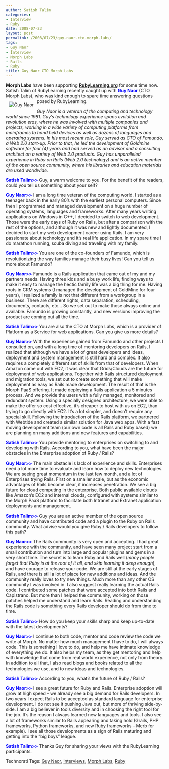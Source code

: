 ```yaml
---
author: Satish Talim
categories:
- Interview
- Ruby
date: 2008-07-23
layout: post
permalink: /2008/07/23/guy-naor-cto-morph-labs/
tags:
- Guy Naor
- Interview
- Morph Labs
- Rails
- Ruby
title: Guy Naor CTO Morph Labs
---
```


<div>
  <p>
    <strong>Morph Labs</strong> have been supporting <strong><a href="http://rubylearning.org/">RubyLearning.org</a></strong> for some time now. Satish Talim of RubyLearning recently caught up with <strong><span style="color:blue;">Guy Naor</span></strong> (CTO Morph Labs), who was kind enough to spare time answering questions posed by RubyLearning. <a title="Guy Naor CTO Morph Labs" href="http://www.morphexchange.com/"><span style="float:left;padding:10px;"><img src="http://rubylearning.com/images/guynaor.jpg" style="border: 0px none ;" alt="Guy Naor" /></span></a>
  </p>
  
  <p>
    <em>Guy Naor is a veteran of the computing and technology world since 1981. Guy&#8217;s technology experience spans evolution and revolution eras, where he was involved with multiple companies and projects, working in a wide variety of computing platforms from mainframes to hand held devices as well as dozens of languages and operating systems. In his most recent role, Guy served as CTO of Famundo, a Web 2.0 start-up. Prior to that, he led the development of Goldmine software for four (4) years and had served as an advisor and a consulting architect on a variety of Web 2.0 products. Guy has unparalleled experience in Ruby on Rails (Web 2.0 technology) and is an active member of the open source community, where his libraries and education materials are used worldwide.</em>
  </p>
  
  <p>
    <strong><span style="color:blue;">Satish Talim>></span></strong> Guy, a warm welcome to you. For the benefit of the readers, could you tell us something about your self?
  </p>
  
  <p>
    <strong><span style="color:blue;">Guy Naor>></span></strong> I am a long time veteran of the computing world. I started as a teenager back in the early 80&#8217;s with the earliest personal computers. Since then I programmed and managed development on a huge number of operating systems, languages and frameworks. After many years writing applications on Windows in C++, I decided to switch to web development. Those were the early days of Ruby on Rails, but after a comparison with the rest of the options, and although it was new and lightly documented, I decided to start my web development career using Rails. I am very passionate about technology and it&#8217;s real life application. In my spare time I do marathon running, scuba diving and traveling with my family.
  </p>
  
  <p>
    <strong><span style="color:blue;">Satish Talim>></span></strong> You are one of the co-founders of Famundo, which is revolutionizing the way families manage their busy lives! Can you tell us more about Famundo?
  </p>
  
  <p>
    <strong><span style="color:blue;">Guy Naor>></span></strong> Famundo is a Rails application that came out of my and my partners needs. Having three kids and a busy work life, finding ways to make it easy to manage the hectic family life was a big thing for me. Having roots in CRM systems (I managed the development of GoldMine for four years), I realized a family is not that different from a workgroup in a business. There are different rights, data separation, scheduling, documents, contacts, etc&#8230; So we set out to make those always online and available. Famundo is growing constantly, and new versions improving the product are coming out all the time.
  </p>
  
  <p>
    <strong><span style="color:blue;">Satish Talim>></span></strong> You are also the CTO at Morph Labs, which is a provider of Platform as a Service for web applications. Can you give us more details?
  </p>
  
  <p>
    <strong><span style="color:blue;">Guy Naor>></span></strong> With the experience gained from Famundo and other projects I consulted on, and with a long time of mentoring developers on Rails, I realized that although we have a lot of great developers and ideas, deployment and system management is still hard and complex. It also requires a completely different set of skills from that of developers. When Amazon came out with EC2, it was clear that Grids/Clouds are the future for deployment of web applications. Together with Rails structured deployment and migration tools, we set out to create something that will make deployment as easy as Rails made development. The result of that is the Morph PaaS offering. It made deploying a Rails application a 5 minutes process. And we provide the users with a fully managed, monitored and redundant system. Using a specially designed architecture, we were able to make the offer so cost effective, it&#8217;s cheaper to host with us on EC2, than trying to go directly with EC2. It&#8217;s a lot simpler, and doesn&#8217;t require any special skill. Following the introduction of the Rails platform, we partnered with Webtide and created a similar solution for Java web apps. With a fast moving development team (our own code is all Rails and Ruby based) we are planning on many additions and new features and capabilities.
  </p>
  
  <p>
    <strong><span style="color:blue;">Satish Talim>></span></strong> You provide mentoring to enterprises on switching to and developing with Rails. According to you, what have been the major obstacles in the Enterprise adoption of Ruby / Rails?
  </p>
  
  <p>
    <strong><span style="color:blue;">Guy Naor>></span></strong> The main obstacle is lack of experience and skills. Enterprises need a lot more time to evaluate and learn how to deploy new technologies. We are seeing great momentum in the last few month, and a lot of Enterprises trying Rails. First on a smaller scale, but as the economic advantages of Rails become clear, it increases penetration. We see a big future for cloud computing in the enterprise. Both public available clouds like Amazon&#8217;s EC2 and internal clouds, configured with systems similar to the Morph PaaS platform to facilitate both Intranet and Extranet application deployments and management.
  </p>
  
  <p>
    <strong><span style="color:blue;">Satish Talim>></span></strong> Guy you are an active member of the open source community and have contributed code and a plugin to the Ruby on Rails community. What advise would you give Ruby / Rails developers to follow this path?
  </p>
  
  <p>
    <strong><span style="color:blue;">Guy Naor>></span></strong> The Rails community is very open and accepting. I had great experience with the community, and have seen many project start from a small contribution and turn into large and popular plugins and gems in a very short time. The secret is to learn Ruby and Rails well (<em>many people forget that Ruby is at the root of it all, and skip learning it deep enough</em>), and have courage to release your code. We are still at the early stages of Rails, and there is still a lot of place for new additions and ideas. And the community really loves to try new things. Much more than any other OS community I was involved in. I also suggest really learning the actual Rails code. I contributed some patches that were accepted into both Rails and Capistrano. But more than I helped the community, working on those patches helped me understand and learn Rails. Reading and understanding the Rails code is something every Rails developer should do from time to time.
  </p>
  
  <p>
    <strong><span style="color:blue;">Satish Talim>></span></strong> How do you keep your skills sharp and keep up-to-date with the latest developments?
  </p>
  
  <p>
    <strong><span style="color:blue;">Guy Naor>></span></strong> I continue to both code, mentor and code review the code we write at Morph. No matter how much management I have to do, I will always code. This is something I love to do, and help me have intimate knowledge of everything we do. It also helps my team, as they get mentoring and help with knowledge that come from real world experience, not only from theory. In addition to all that, I also read blogs and books related to all the technologies we use, and to new ideas and technologies.
  </p>
  
  <p>
    <strong><span style="color:blue;">Satish Talim>></span></strong> According to you, what&#8217;s the future of Ruby / Rails?
  </p>
  
  <p>
    <strong><span style="color:blue;">Guy Naor>></span></strong> I see a great future for Ruby and Rails. Enterprise adoption will grow at high speed &#8211; we already see a big demand for Rails developers. In two years I expect Rails to be accepted as standard language for enterprise development. I do not see it pushing Java out, but more of thriving side-by-side. I am a big believer in tools diversity and in choosing the right tool for the job. It&#8217;s the reason I always learned new languages and tools. I also see a lot of frameworks similar to Rails appearing and taking hold (Grails, PHP frameworks, Python frameworks, and new Ruby frameworks &#8211; Merb for example). I see all those developments as a sign of Rails maturing and getting into the &#8220;big boys&#8221; league.
  </p>
  
  <p>
    <strong><span style="color:blue;">Satish Talim>></span></strong> Thanks Guy for sharing your views with the RubyLearning participants.
  </p>
</div>

Technorati Tags: <a href="http://technorati.com/tag/Guy+Naor" rel="tag">Guy Naor</a>, <a href="http://technorati.com/tag/Interviews" rel="tag"> Interviews</a>, <a href="http://technorati.com/tag/Morph+Labs" rel="tag"> Morph Labs</a>, <a href="http://technorati.com/tag/Ruby" rel="tag"> Ruby</a>
